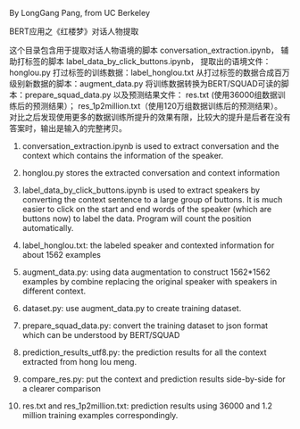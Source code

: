By LongGang Pang, from UC Berkeley

BERT应用之《红楼梦》对话人物提取

这个目录包含用于提取对话人物语境的脚本 conversation_extraction.ipynb，
辅助打标签的脚本 label_data_by_click_buttons.ipynb，
提取出的语境文件：honglou.py 
打过标签的训练数据：label_honglou.txt
从打过标签的数据合成百万级别新数据的脚本：augment_data.py
将训练数据转换为BERT/SQUAD可读的脚本：prepare_squad_data.py
以及预测结果文件：
res.txt (使用36000组数据训练后的预测结果）；
res_1p2million.txt（使用120万组数据训练后的预测结果）。
对比之后发现使用更多的数据训练所提升的效果有限，比较大的提升是后者在没有答案时，输出是输入的完整拷贝。


1. conversation_extraction.ipynb is used to extract conversation and the context which contains the information of the speaker.

2. honglou.py stores the extracted conversation and context information

3. label_data_by_click_buttons.ipynb is used to extract speakers by converting the context sentence to a large group of buttons.
It is much easier to click on the start and end words of the speaker (which are buttons now) to label the data.
Program will count the position automatically.

4. label_honglou.txt: the labeled speaker and contexted information for about 1562 examples

5. augment_data.py: using data augmentation to construct 1562*1562 examples by combine replacing the original speaker with speakers in different context.

6. dataset.py: use augment_data.py to create training dataset.

7. prepare_squad_data.py: convert the training dataset to json format which can be understood by BERT/SQUAD

8. prediction_results_utf8.py: the prediction results for all the context extracted from hong lou meng.

9. compare_res.py: put the context and prediction results side-by-side for a clearer comparison

10. res.txt and res_1p2million.txt: prediction results using 36000 and 1.2 million training examples correspondingly.
